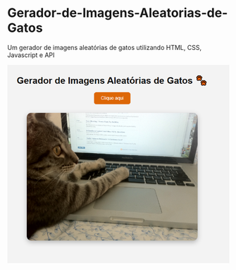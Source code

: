 # Gerador-de-Imagens-Aleatorias-de-Gatos
Um gerador de imagens aleatórias de gatos utilizando HTML, CSS, Javascript e API


![imagem de um gato](image.png)
